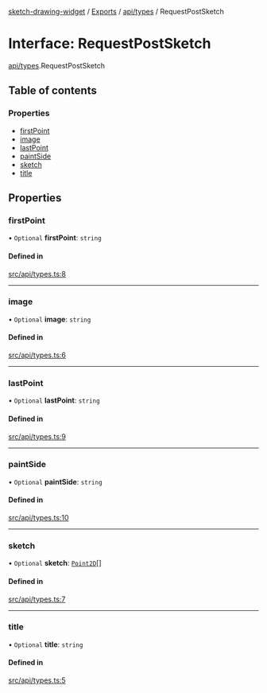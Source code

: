 [sketch-drawing-widget](../README.md) / [Exports](../modules.md) / [api/types](../modules/api_types.md) / RequestPostSketch

# Interface: RequestPostSketch

[api/types](../modules/api_types.md).RequestPostSketch

## Table of contents

### Properties

- [firstPoint](api_types.RequestPostSketch.md#firstpoint)
- [image](api_types.RequestPostSketch.md#image)
- [lastPoint](api_types.RequestPostSketch.md#lastpoint)
- [paintSide](api_types.RequestPostSketch.md#paintside)
- [sketch](api_types.RequestPostSketch.md#sketch)
- [title](api_types.RequestPostSketch.md#title)

## Properties

### firstPoint

• `Optional` **firstPoint**: `string`

#### Defined in

[src/api/types.ts:8](https://github.com/miksrv/sketch-drawing-widget/blob/c680a9e/src/api/types.ts#L8)

___

### image

• `Optional` **image**: `string`

#### Defined in

[src/api/types.ts:6](https://github.com/miksrv/sketch-drawing-widget/blob/c680a9e/src/api/types.ts#L6)

___

### lastPoint

• `Optional` **lastPoint**: `string`

#### Defined in

[src/api/types.ts:9](https://github.com/miksrv/sketch-drawing-widget/blob/c680a9e/src/api/types.ts#L9)

___

### paintSide

• `Optional` **paintSide**: `string`

#### Defined in

[src/api/types.ts:10](https://github.com/miksrv/sketch-drawing-widget/blob/c680a9e/src/api/types.ts#L10)

___

### sketch

• `Optional` **sketch**: [`Point2D`](functions_types.Point2D.md)[]

#### Defined in

[src/api/types.ts:7](https://github.com/miksrv/sketch-drawing-widget/blob/c680a9e/src/api/types.ts#L7)

___

### title

• `Optional` **title**: `string`

#### Defined in

[src/api/types.ts:5](https://github.com/miksrv/sketch-drawing-widget/blob/c680a9e/src/api/types.ts#L5)
